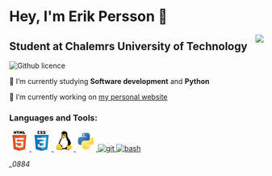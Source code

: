 # Hey, I'm Erik Persson 👋


<img src="https://github-readme-stats.vercel.app/api/top-langs/?username=erikpersson0884&theme=tokyonight" align="right"/>

## Student at Chalemrs University of Technology


![Github licence](https://img.shields.io/badge/Profile_views-245-0e75b6?style=flat-square)

<!--
You are not as stupid as I thought you were...
![Github profile views](https://komarev.com/ghpvc/?username=erikpersson0884&label=Profile%20views&color=0e75b6&style=flat)
-->



🌱 I’m currently studying **Software development** and **Python**

🔭 I’m currently working on <a href="https://erikpersson.one/">my personal website</a>





<h3 align="left">Languages and Tools:</h3>
<p align="left"> 
  
  
  <a href="https://www.w3.org/html/" target="_blank" rel="noreferrer"> <img src="https://raw.githubusercontent.com/devicons/devicon/master/icons/html5/html5-original-wordmark.svg" alt="html5" width="40" height="40"/> </a> 
  <a href="https://www.w3schools.com/css/" target="_blank" rel="noreferrer"> <img src="https://raw.githubusercontent.com/devicons/devicon/master/icons/css3/css3-original-wordmark.svg" alt="css3" width="40" height="40"/> </a>
  <a href="https://www.linux.org/" target="_blank" rel="noreferrer"> <img src="https://raw.githubusercontent.com/devicons/devicon/master/icons/linux/linux-original.svg" alt="linux" width="40" height="40"/> </a> 
  <a href="https://www.python.org" target="_blank" rel="noreferrer"> <img src="https://raw.githubusercontent.com/devicons/devicon/master/icons/python/python-original.svg" alt="python" width="40" height="40"/> </a> 
   <a href="https://git-scm.com/" target="_blank" rel="noreferrer"> <img src="https://www.vectorlogo.zone/logos/git-scm/git-scm-icon.svg" alt="git" width="40" height="40"/> </a> 
<a href="https://www.gnu.org/software/bash/" target="_blank" rel="noreferrer"> <img src="https://www.vectorlogo.zone/logos/gnu_bash/gnu_bash-icon.svg" alt="bash" width="40" height="40"/> </a> 

</p>


 *_0884*
 
